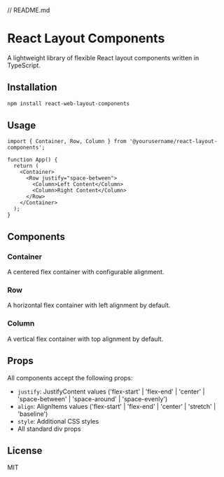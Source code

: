 // README.md
# React Layout Components

A lightweight library of flexible React layout components written in TypeScript.

## Installation

```bash
npm install react-web-layout-components
```

## Usage

```tsx
import { Container, Row, Column } from '@yourusername/react-layout-components';

function App() {
  return (
    <Container>
      <Row justify="space-between">
        <Column>Left Content</Column>
        <Column>Right Content</Column>
      </Row>
    </Container>
  );
}
```

## Components

### Container
A centered flex container with configurable alignment.

### Row
A horizontal flex container with left alignment by default.

### Column
A vertical flex container with top alignment by default.

## Props

All components accept the following props:

- `justify`: JustifyContent values ('flex-start' | 'flex-end' | 'center' | 'space-between' | 'space-around' | 'space-evenly')
- `align`: AlignItems values ('flex-start' | 'flex-end' | 'center' | 'stretch' | 'baseline')
- `style`: Additional CSS styles
- All standard div props

## License

MIT
